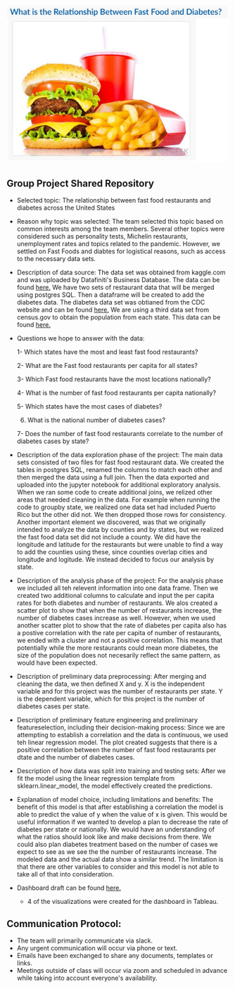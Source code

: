 # ![Image](https://github.com/fletchrk/Fast_Food_Project/blob/main/Resources/Image.png)

## Group Project Shared Repository

- Selected topic: The relationship between fast food restaurants and diabetes across the United States

- Reason why topic was selected: The team selected this topic based on common interests among the team members. Several other topics were considered such as personality tests, Michelin restaurants, unemployment rates and topics related to the pandemic. However, we settled on Fast Foods and diabtes for logistical reasons, such as access to the necessary data sets. 

- Description of data source: The data set was obtained from kaggle.com and was uploaded by Datafiniti's Business Database. The data can be found [here.](https://www.kaggle.com/datafiniti/fast-food-restaurants) We have two sets of restaurant data that will be merged using postgres SQL. Then a dataframe will be created to add the diabetes data. The diabetes data set was obtianed from the CDC website and can be found [here.](https://gis.cdc.gov/grasp/diabetes/DiabetesAtlas.html#) We are using a third data set from census.gov to obtain the population from each state. This data can be found [here.](https://www.census.gov/acs/www/data/data-tables-and-tools/data-profiles/2017/)

- Questions we hope to answer with the data:
 
  1- Which states have the most and least fast food restaurants?
  
  2- What are the Fast food restaurants per capita for all states?
  
  3- Which Fast food restaurants have the most locations nationally?
  
  4- What is the number of fast food restaurants per capita nationally?
  
  5- Which states have the most cases of diabetes?
  
  6. What is the national number of diabetes cases?
  
  7- Does the number of fast food restaurants correlate to the number of diabetes cases by state? 
  
 - Description of the data exploration phase of the project: The main data sets consisted of two files for fast food restaurant data. We created the tables in  postgres SQL, renamed the columns to match each other and then merged the data using a full join. Then the data exported and uploaded into the jupyter notebook for additional exploratory analysis. When we ran some code to create additional joins, we relized other areas that needed cleaning in the data. For example when running the code to groupby state, we realized one data set had included Puerto Rico but the other did not. We then dropped those rows for consistency. Another important element we discovered, was that we originally intended to analyze the data by counties and by states, but we realized the fast food data set did not include a county. We did have the longitude and latitude for the restaurants but were unable to find a way to add the counties using these, since counties overlap cities and longitude and logitude. We instead decided to focus our analysis by state. 
 
 - Description of the analysis phase of the project: For the analysis phase we included all teh relevent information into one data frame. Then we created two additional columns to calculate and input the per capita rates for both diabetes and number of restaurants. We alos created a scatter plot to show that when the number of restaurants increase, the number of diabetes cases increase as well. However, when we used another scatter plot to show that the rate of diabetes per capita also has a postive correlation with the rate per capita of number of restaurants, we ended with a cluster and not a positive correlation. This means that potentially while the more restaurants could mean more diabetes, the size of the population does not necesarily reflect the same pattern, as would have been expected.  

- Description of preliminary data preprocessing: After merging and cleaning the data, we then defined X and y. X is the independent variable and for this project was the number of restaurants per state. Y is the dependent variable, which for this project is the number of diabetes cases per state. 

- Description of preliminary feature engineering and preliminary featureselection, including their decision-making process: Since we are attempting to establish a correlation and the data is continuous, we used teh linear regression model. The plot created suggests that there is a positive correlation between the number of fast food restaurants per dtate and the number of diabetes cases. 

- Description of how data was split into training and testing sets: After we fit the model using the linear regression template from sklearn.linear_model, the model effectively created the predictions. 

- Explanation of model choice, including limitations and benefits: The benefit of this model is that after establishing a correlation the model is able to predict the value of y when the value of x is given. This would be useful information if we wanted to develop a plan to decrease the rate of diabetes per state or nationally. We would have an understanding of what the ratios should look like and make decisions from there. We could also plan diabetes treatment based on the number of cases we expect to see as we see the the number of restaurants increase. The modeled data and the actual data show a similar trend. The limitation is that there are other variables to consider and this model is not able to take all of that into consideration. 

- Dashboard draft can be found [here.](https://public.tableau.com/app/profile/rachel.fletcher3993/viz/Fast_Food_Project/_FF_Restaurants)
     - 4 of the visualizations were created for the dashboard in Tableau. 

## Communication Protocol:
- The team will primarily communicate via slack.
- Any urgent communication will occur via phone or text.
- Emails have been exchanged to share any documents, templates or links.
- Meetings outside of class will occur via zoom and scheduled in advance while taking into account everyone's availability.
